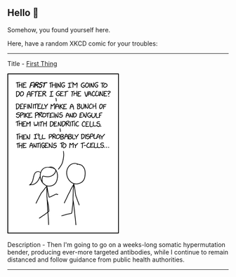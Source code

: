 ## Hello 👀

Somehow, you found yourself here.

Here, have a random XKCD comic for your troubles:

-----------------------------------

Title - [First Thing](https://xkcd.com/2404)

![First Thing](./random_comic.png)

Description - Then I'm going to go on a weeks-long somatic hypermutation bender, producing ever-more targeted antibodies, while I continue to remain distanced and follow guidance from public health authorities.

-----------------------------------